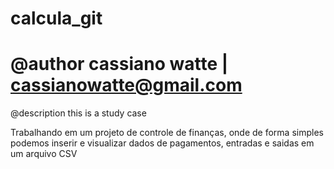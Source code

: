 # calcula_git
# @author cassiano watte | cassianowatte@gmail.com
@description this is a study case

Trabalhando em um projeto de controle de finanças, onde de forma simples podemos inserir e visualizar dados de pagamentos, entradas e saidas em um arquivo CSV
